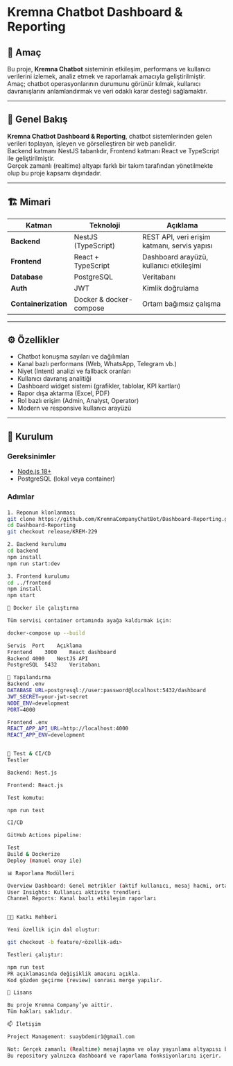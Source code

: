 # Kremna Chatbot Dashboard & Reporting


## 🎯 Amaç
Bu proje, **Kremna Chatbot** sisteminin etkileşim, performans ve kullanıcı verilerini izlemek, analiz etmek ve raporlamak amacıyla geliştirilmiştir.  
Amaç; chatbot operasyonlarının durumunu görünür kılmak, kullanıcı davranışlarını anlamlandırmak ve veri odaklı karar desteği sağlamaktır.

---

## 🧩 Genel Bakış
**Kremna Chatbot Dashboard & Reporting**, chatbot sistemlerinden gelen verileri toplayan, işleyen ve görselleştiren bir web panelidir.  
Backend katmanı NestJS tabanlıdır, Frontend katmanı React ve TypeScript ile geliştirilmiştir.  
Gerçek zamanlı (realtime) altyapı farklı bir takım tarafından yönetilmekte olup bu proje kapsamı dışındadır.

---

## 🏗️ Mimari

| Katman | Teknoloji | Açıklama |
|--------|------------|----------|
| **Backend** | NestJS (TypeScript) | REST API, veri erişim katmanı, servis yapısı |
| **Frontend** | React + TypeScript | Dashboard arayüzü, kullanıcı etkileşimi |
| **Database** | PostgreSQL | Veritabanı |
| **Auth** | JWT | Kimlik doğrulama |
| **Containerization** | Docker & docker-compose | Ortam bağımsız çalışma |

---

## ⚙️ Özellikler
- Chatbot konuşma sayıları ve dağılımları  
- Kanal bazlı performans (Web, WhatsApp, Telegram vb.)  
- Niyet (Intent) analizi ve fallback oranları  
- Kullanıcı davranış analitiği  
- Dashboard widget sistemi (grafikler, tablolar, KPI kartları)  
- Rapor dışa aktarma (Excel, PDF)  
- Rol bazlı erişim (Admin, Analyst, Operator)  
- Modern ve responsive kullanıcı arayüzü  

---

## 🚀 Kurulum

### Gereksinimler
- [Node.js 18+](https://nodejs.org)
- PostgreSQL (lokal veya container)

### Adımlar

#### 
```bash
1. Reponun klonlanması
git clone https://github.com/KremnaCompanyChatBot/Dashboard-Reporting.git
cd Dashboard-Reporting
git checkout release/KREM-229

2. Backend kurulumu
cd backend
npm install
npm run start:dev

3. Frontend kurulumu
cd ../frontend
npm install
npm start

🐳 Docker ile çalıştırma

Tüm servisi container ortamında ayağa kaldırmak için:

docker-compose up --build

Servis	Port	Açıklama
Frontend	3000	React dashboard
Backend	4000	NestJS API
PostgreSQL	5432	Veritabanı

🔧 Yapılandırma
Backend .env
DATABASE_URL=postgresql://user:password@localhost:5432/dashboard
JWT_SECRET=your-jwt-secret
NODE_ENV=development
PORT=4000

Frontend .env
REACT_APP_API_URL=http://localhost:4000
REACT_APP_ENV=development


🧪 Test & CI/CD
Testler

Backend: Nest.js

Frontend: React.js 

Test komutu:

npm run test

CI/CD

GitHub Actions pipeline:

Test
Build & Dockerize
Deploy (manuel onay ile)

📊 Raporlama Modülleri

Overview Dashboard: Genel metrikler (aktif kullanıcı, mesaj hacmi, ortalama yanıt süresi)
User Insights: Kullanıcı aktivite trendleri
Channel Reports: Kanal bazlı etkileşim raporları


👨‍💻 Katkı Rehberi

Yeni özellik için dal oluştur:

git checkout -b feature/<özellik-adı>

Testleri çalıştır:

npm run test
PR açıklamasında değişiklik amacını açıkla.
Kod gözden geçirme (review) sonrası merge yapılır.

🪪 Lisans

Bu proje Kremna Company’ye aittir.
Tüm hakları saklıdır.

📫 İletişim

Project Management: suaybdemir1@gmail.com

Not: Gerçek zamanlı (Realtime) mesajlaşma ve olay yayınlama altyapısı bu repo kapsamı dışındadır.
Bu repository yalnızca dashboard ve raporlama fonksiyonlarını içerir.
